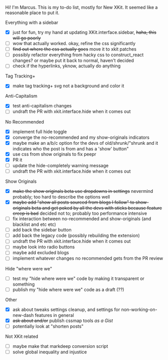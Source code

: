 Hi! I'm Marcus. This is my to-do list, mostly for New XKit. It seemed like a reasonable place to put it.

Everything with a sidebar

- [x] just for fun, try my hand at updating XKit.interface.sidebar, ~~haha, this will go poorly~~
- [ ] wow that actually worked. okay, refine the css significantly
- [ ] ~~find out where the css actually goes~~ move it to xkit patches
- [ ] possibly refactor everything from hacky css to construct_react changes? or maybe put it back to normal, haven't decided
- [ ] check if the hyperlinks, yknow, actually do anything

Tag Tracking+

- [x] make tag tracking+ svg not a background and color it

Anti-Capitalism

- [x] test anti-capitalism changes
- [ ] undraft the PR with xkit.interface.hide when it comes out

No Recommended

- [x] implement full hide toggle
- [x] converge the no-recommended and my show-originals indicators
- [x] maybe make an a/b/c option for the devs of old/shrunk/"shrunk and it indicates who the post is from and has a 'show' button"
- [x] use css from show originals to fix peepr
- [x] PR it
- [ ] update the hide-completely warning message
- [ ] undraft the PR with xkit.interface.hide when it comes out

Show Originals

- [x] ~~make the show originals beta use dropdowns in settings~~ nevermind probably; too hard to describe the options well
- [x] ~~maybe add "show all posts sourced from blogs I follow" to show-originals beta and get poked by all the devs with sticks because feature creep is bad~~ decided not to; probably too performance intensive
- [ ] fix interaction between no-recommended and show-originals (and blacklist and etc etc)
- [ ] add back the sidebar button
- [ ] add back the legacy code (possibly rebuilding the extension)
- [ ] undraft the PR with xkit.interface.hide when it comes out
- [ ] maybe look into radio buttons
- [ ] maybe add excluded blogs
- [ ] implement whatever changes no recommended gets from the PR review

Hide "where were we"

- [ ] test my "hide where were we" code by making it transparent or something
- [ ] publish my "hide where were we" code as a draft (??)

Other

- [x] ask about tweaks settings cleanup, and settings for non-working-on-new-dash features in general
- [x] ~~ask about and/or~~ publish cssmap tools *as a Gist*
- [ ] potentially look at "shorten posts"

Not XKit related

- [ ] maybe make that markdeep conversion script
- [ ] solve global inequality and injustice

<!--
**marcustyphoon/marcustyphoon** is a ✨ _special_ ✨ repository because its `README.md` (this file) appears on your GitHub profile.

Here are some ideas to get you started:

- 🔭 I’m currently working on ...
- 🌱 I’m currently learning ...
- 👯 I’m looking to collaborate on ...
- 🤔 I’m looking for help with ...
- 💬 Ask me about ...
- 📫 How to reach me: ...
- 😄 Pronouns: ...
- ⚡ Fun fact: ...
-->
